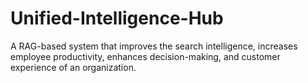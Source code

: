 # Unified-Intelligence-Hub
A RAG-based system that improves the search intelligence, increases employee productivity, enhances decision-making, and customer experience of an organization.
